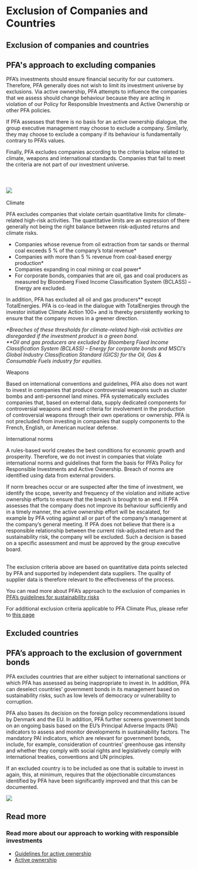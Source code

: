 Exclusion of Companies and Countries
====================================

Exclusion of companies and countries
------------------------------------

PFA's approach to excluding companies
-------------------------------------

PFA’s investments should ensure financial security for our customers. Therefore, PFA generally does not wish to limit its investment universe by exclusions. Via active ownership, PFA attempts to influence the companies that we assess should change behaviour because they are acting in violation of our Policy for Responsible Investments and Active Ownership or other PFA policies.   
  
If PFA assesses that there is no basis for an active ownership dialogue, the group executive management may choose to exclude a company. Similarly, they may choose to exclude a company if its behaviour is fundamentally contrary to PFA’s values.   
  
Finally, PFA excludes companies according to the criteria below related to climate, weapons and international standards. Companies that fail to meet the criteria are not part of our investment universe. 

 

### ![](/-/media/pfa-v2/icon/icon__Giv-agt.svg?h=145&w=147&rev=2100efa1d0f945579c9429d52896cf34)

Climate

PFA excludes companies that violate certain quantitative limits for climate-related high-risk activities. The quantitative limits are an expression of there generally not being the right balance between risk-adjusted returns and climate risks. 

* Companies whose revenue from oil extraction from tar sands or thermal coal exceeds 5 % of the company’s total revenue\*
* Companies with more than 5 % revenue from coal-based energy production\*
* Companies expanding in coal mining or coal power\*
* For corporate bonds, companies that are oil, gas and coal producers as measured by Bloomberg Fixed Income Classification System (BCLASS) – Energy are excluded.

In addition, PFA has excluded all oil and gas producers\*\* except TotalEnergies. PFA is co-lead in the dialogue with TotalEnergies through the investor initiative Climate Action 100+ and is thereby persistently working to ensure that the company moves in a greener direction.  
  
_\*Breaches of these thresholds for climate-related high-risk activities are disregarded if the investment product is a green bond.   
\*\*Oil and gas producers are excluded by Bloomberg Fixed Income Classification System (BCLASS) – Energy for corporate bonds and MSCI’s Global Industry Classification Standard (GICS) for the Oil, Gas & Consumable Fuels industry for equities._ 

Weapons

Based on international conventions and guidelines, PFA also does not want to invest in companies that produce controversial weapons such as cluster bombs and anti-personnel land mines. PFA systematically excludes companies that, based on external data, supply dedicated components for controversial weapons and meet criteria for involvement in the production of controversial weapons through their own operations or ownership. PFA is not precluded from investing in companies that supply components to the French, English, or American nuclear defense.

International norms

A rules-based world creates the best conditions for economic growth and prosperity. Therefore, we do not invest in companies that violate international norms and guidelines that form the basis for PFA’s Policy for Responsible Investments and Active Ownership. Breach of norms are identified using data from external providers. 

If norm breaches occur or are suspected after the time of investment, we identify the scope, severity and frequency of the violation and initiate active ownership efforts to ensure that the breach is brought to an end. If PFA assesses that the company does not improve its behaviour sufficiently and in a timely manner, the active ownership effort will be escalated, for example by PFA voting against all or part of the company’s management at the company’s general meeting. If PFA does not believe that there is a responsible relationship between the current risk-adjusted return and the sustainability risk, the company will be excluded. Such a decision is based on a specific assessment and must be approved by the group executive board.

   
The exclusion criteria above are based on quantitative data points selected by PFA and supported by independent data suppliers. The quality of supplier data is therefore relevant to the effectiveness of the process. 

You can read more about PFA’s approach to the exclusion of companies in [PFA’s guidelines for sustainability risks](https://english.pfa.dk/-/media/pfa-v2/english/documents/about-pfa/csr/guidelines-the-integration-of-sustainability-risks.pdf?rev=4cc6d75b090e44eea8390d8ad86722f7)

For additional exclusion criteria applicable to PFA Climate Plus, please refer to [this page](https://english.pfa.dk/individual/savings/pfa-climate-plus)

Excluded countries
------------------

PFA’s approach to the exclusion of government bonds
---------------------------------------------------

PFA excludes countries that are either subject to international sanctions or which PFA has assessed as being inappropriate to invest in. In addition, PFA can deselect countries’ government bonds in its management based on sustainability risks, such as low levels of democracy or vulnerability to corruption.

PFA also bases its decision on the foreign policy recommendations issued by Denmark and the EU. In addition, PFA further screens government bonds on an ongoing basis based on the EU’s Principal Adverse Impacts (PAI) indicators to assess and monitor developments in sustainability factors. The mandatory PAI indicators, which are relevant for government bonds, include, for example, consideration of countries’ greenhouse gas intensity and whether they comply with social rights and legislatively comply with international treaties, conventions and UN principles.

If an excluded country is to be included as one that is suitable to invest in again, this, at minimum, requires that the objectionable circumstances identified by PFA have been significantly improved and that this can be documented.

![](/-/media/pfa-v2/icon/icon__Garderobe.svg?h=216.778&w=204.556&rev=deed00c8940943bb93c81c77c6917a4b)

Read more
---------

### Read more about our approach to working with responsible investments

* [Guidelines for active ownership](https://english.pfa.dk/-/media/pfa-v2/english/documents/about-pfa/csr/pfa-guidelines-for-active-ownership.pdf?rev=-1)
* [Active ownership](https://english.pfa.dk/about-pfa/corporate-responsibility/active-ownership)